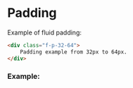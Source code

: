 <script setup>
import Padding from '../components/Padding.vue';
</script>

# Padding
Example of fluid padding:

```html
<div class="f-p-32-64">
    Padding example from 32px to 64px.
</div>
```

### Example:
<Padding />
